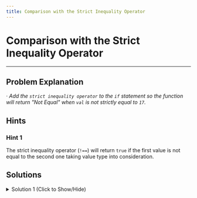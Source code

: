 ```yaml
---
title: Comparison with the Strict Inequality Operator
---
```

# Comparison with the Strict Inequality Operator

---
## Problem Explanation
· _Add the `strict inequality operator` to the `if` statement so the function will return "Not Equal" when `val` is not strictly equal to `17`._

## Hints

### Hint 1
The strict inequality operator (`!==`) will return `true` if the first value is not equal to the second one taking value type into consideration.


## Solutions

<details><summary>Solution 1 (Click to Show/Hide)</summary>

```javascript
function testStrictNotEqual(val) {
  if (val !== 17) {
    return "Not equal";
  }
  return "Equal";
}

// Change this value to test
testStrictNotEqual(10);
```

#### Code Explanation
The function first evaluates `if` the condition `(val !== 17)` evaluates to `true` considering both value and value type. If it does, it returns the statement between the curly braces ("Not equal"). If it doesn't, it returns the next `return` statement outside them ("Equal"). 

#### Relevant Links

- ["Non-identity / strict inequality (!==)" - *MDN JavaScript reference*](https://developer.mozilla.org/en-US/docs/Web/JavaScript/Reference/Operators/Comparison_Operators#Non-identity_strict_inequality_(!))
</details>
